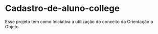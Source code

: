 # Cadastro-de-aluno-college
 Esse projeto tem como Iniciativa a utilização do conceito da Orientação a Objeto.
